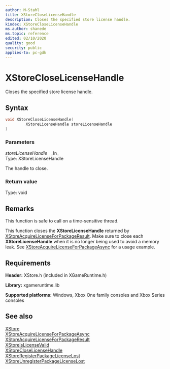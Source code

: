 ```yaml
---
author: M-Stahl
title: XStoreCloseLicenseHandle
description: Closes the specified store license handle.
kindex: XStoreCloseLicenseHandle
ms.author: shanede
ms.topic: reference
edited: 02/10/2020
quality: good
security: public
applies-to: pc-gdk
---
```


# XStoreCloseLicenseHandle  

Closes the specified store license handle.  

## Syntax  
  
```cpp
void XStoreCloseLicenseHandle(  
         XStoreLicenseHandle storeLicenseHandle  
)  
```  
  
### Parameters  
  
*storeLicenseHandle* &nbsp;&nbsp;\_In\_  
Type: XStoreLicenseHandle  
  
The handle to close.  
  
### Return value
Type: void
  
## Remarks  
  
This function is safe to call on a time-sensitive thread.
  
This function closes the **XStoreLicenseHandle** returned by [XStoreAcquireLicenseForPackageResult](xstoreacquirelicenseforpackageresult.md). Make sure to close each **XStoreLicenseHandle** when it is no longer being used to avoid a memory leak. See [XStoreAcquireLicenseForPackageAsync](xstoreacquirelicenseforpackageasync.md) for a usage example.  
  
## Requirements  
  
**Header:** XStore.h (included in XGameRuntime.h)
  
**Library:** xgameruntime.lib
  
**Supported platforms:** Windows, Xbox One family consoles and Xbox Series consoles  
  
## See also  
[XStore](../xstore_members.md)  
[XStoreAcquireLicenseForPackageAsync](xstoreacquirelicenseforpackageasync.md)  
[XStoreAcquireLicenseForPackageResult](xstoreacquirelicenseforpackageresult.md)  
[XStoreIsLicenseValid](xstoreislicensevalid.md)  
[XStoreCloseLicenseHandle](xstorecloselicensehandle.md)  
[XStoreRegisterPackageLicenseLost](xstoreregisterpackagelicenselost.md)  
[XStoreUnregisterPackageLicenseLost](xstoreunregisterpackagelicenselost.md)  
  
  